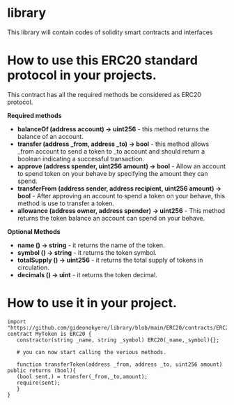 # library
This library will contain codes of solidity smart contracts and interfaces

# How to use this ERC20 standard protocol in your projects.

This contract has all the required methods be considered as ERC20 protocol.


**Required methods** 

 - **balanceOf (address account) -> uint256** - this method returns the balance of an account.
 - **transfer (address _from, address _to) -> bool** - this method allows _from account to send a token to _to account and should return a boolean  indicating a successful transaction.
 - **approve (address spender, uint256 amount) -> bool** - Allow an account to spend token on your behave by specifying the amount they can spend.
 - **transferFrom (address sender, address recipient, uint256 amount) -> bool** - After approving an account to spend a token on your behave, this method is use to transfer a token.
 - **allowance (address owner, address spender) -> uint256** - This method returns the token balance an account can spend on your behave.

**Optional Methods**

 - **name () -> string** - it returns the name of the token.
 - **symbol () -> string** - it returns the token symbol.
 - **totalSupply () -> uint256** - it returns the total supply of tokens in circulation.
 - **decimals () -> uint** - it returns the token decimal.
 
 # How to use it in your project.
 

    import "https://github.com/gideonokyere/library/blob/main/ERC20/contracts/ERC20.sol";
    contract MyToken is ERC20 {
       constractor(string _name, string _symbol) ERC20(_name,_symbol){};
       
       # you can now start calling the verious methods.
       
       function transferToken(address _from, address _to, uint256 amount) public returns (bool){
       (bool sent,) = transfer(_from,_to,amount);
       require(sent);
       }
    }


